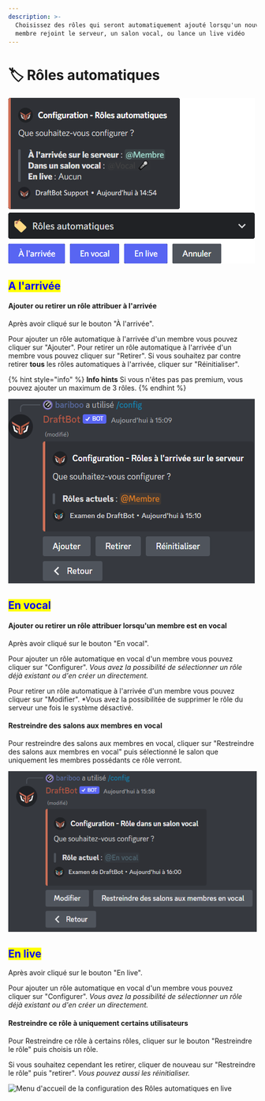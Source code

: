 ```yaml
---
description: >-
  Choisissez des rôles qui seront automatiquement ajouté lorsqu'un nouveau
  membre rejoint le serveur, un salon vocal, ou lance un live vidéo
---
```


# 🏷 Rôles automatiques

![Menu d'accueil de la configuration des Rôles automatiques](<../../.gitbook/assets/autorole/view.png>)

## <mark style="color:blue;">A l'arrivée</mark>

#### Ajouter ou retirer un rôle attribuer à l'arrivée

Après avoir cliqué sur le bouton "À l'arrivée".

Pour ajouter un rôle automatique à l'arrivée d'un membre vous pouvez cliquer sur "Ajouter".
Pour retirer un rôle automatique à l'arrivée d'un membre vous pouvez cliquer sur "Retirer".
Si vous souhaitez par contre retirer **tous** les rôles automatiques à l'arrivée, cliquer sur "Réinitialiser".

{% hint style="info" %}
**Info hints** Si vous n'êtes pas pas premium, vous pouvez ajouter un maximum de 3 rôles.
{% endhint %}

![Menu d'accueil de la configuration des Rôles automatiques à l'arrivée](../../.gitbook/assets/Role_a_l'arrivee.png)

## <mark style="color:blue;">En vocal</mark>

#### Ajouter ou retirer un rôle attribuer lorsqu'un membre est en vocal

Après avoir cliqué sur le bouton "En vocal".

Pour ajouter un rôle automatique en vocal d'un membre vous pouvez cliquer sur "Configurer".
*Vous avez la possibilité de sélectionner un rôle déjà existant ou d'en créer un directement.*

Pour retirer un rôle automatique à l'arrivée d'un membre vous pouvez cliquer sur "Modifier".
*Vous avez la possibilitée de supprimer le rôle du serveur une fois le système désactivé.

#### Restreindre des salons aux membres en vocal

Pour restreindre des salons aux membres en vocal, cliquer sur "Restreindre des salons aux membres en vocal" puis sélectionné le salon que uniquement les membres possédants ce rôle verront.

![Menu d'accueil de la configuration des Rôles automatiques en vocal](../../.gitbook/assets/Role_en_vocal.png)

## <mark style="color:blue;">En live</mark>

Après avoir cliqué sur le bouton "En live".

Pour ajouter un rôle automatique en vocal d'un membre vous pouvez cliquer sur "Configurer".
*Vous avez la possibilité de sélectionner un rôle déjà existant ou d'en créer un directement.*

#### Restreindre ce rôle à uniquement certains utilisateurs

Pour Restreindre ce rôle à certains rôles, cliquer sur le bouton "Restreindre le rôle" puis choisis un rôle.

Si vous souhaitez cependant les retirer, cliquer de nouveau sur "Restreindre le rôle" puis "retirer".
*Vous pouvez aussi les réinitialiser.*

![Menu d'accueil de la configuration des Rôles automatiques en live](../../.gitbook/assets/R%C3%B4le_en_Live.png)